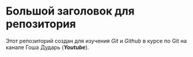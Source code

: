 # Большой заголовок для репозитория
Этот репозиторий создан для изучения *Git* и *Github* в курсе по Git на канале Гоша
Дударь (***Youtube***).
